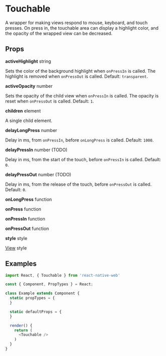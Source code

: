 # Touchable

A wrapper for making views respond to mouse, keyboard, and touch presses. On
press in, the touchable area can display a highlight color, and the opacity of
the wrapped view can be decreased.

## Props

**activeHighlight** string

Sets the color of the background highlight when `onPressIn` is called. The
highlight is removed when `onPressOut` is called. Default: `transparent`.

**activeOpacity** number

Sets the opacity of the child view when `onPressIn` is called. The opacity is
reset when `onPressOut` is called. Default: `1`.

**children** element

A single child element.

**delayLongPress** number

Delay in ms, from `onPressIn`, before `onLongPress` is called. Default: `1000`.

**delayPressIn** number (TODO)

Delay in ms, from the start of the touch, before `onPressIn` is called. Default: `0`.

**delayPressOut** number (TODO)

Delay in ms, from the release of the touch, before `onPressOut` is called. Default: `0`.

**onLongPress** function

**onPress** function

**onPressIn** function

**onPressOut** function

**style** style

[View](View.md) style

## Examples

```js
import React, { Touchable } from 'react-native-web'

const { Component, PropTypes } = React;

class Example extends Component {
  static propTypes = {
  }

  static defaultProps = {
  }

  render() {
    return (
      <Touchable />
    )
  }
}
```
